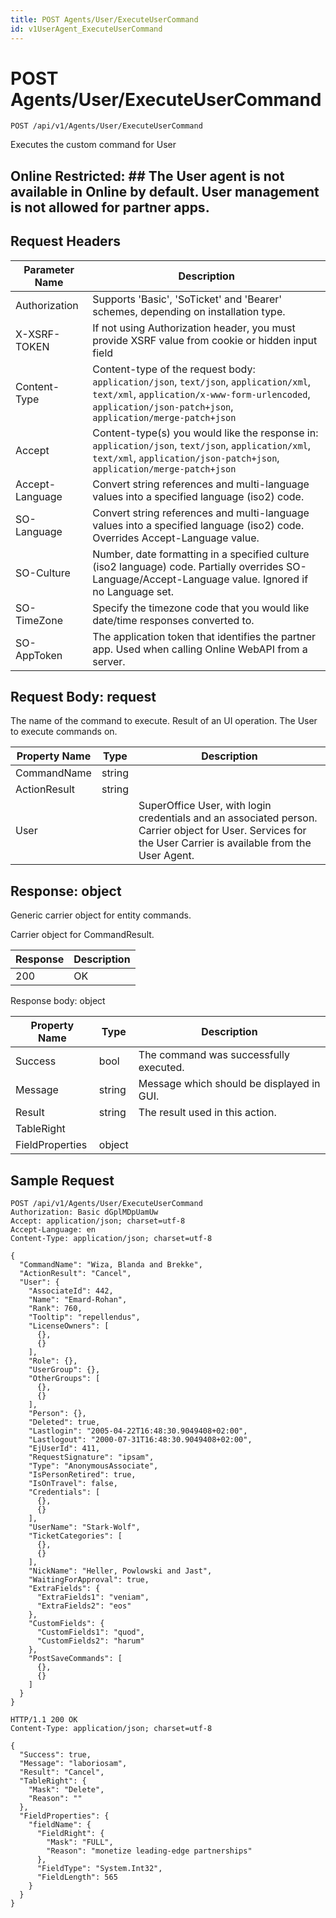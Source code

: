 ```yaml
---
title: POST Agents/User/ExecuteUserCommand
id: v1UserAgent_ExecuteUserCommand
---
```


# POST Agents/User/ExecuteUserCommand

```http
POST /api/v1/Agents/User/ExecuteUserCommand
```

Executes the custom command for User



## Online Restricted: ## The User agent is not available in Online by default. User management is not allowed for partner apps.






## Request Headers

| Parameter Name | Description |
|----------------|-------------|
| Authorization  | Supports 'Basic', 'SoTicket' and 'Bearer' schemes, depending on installation type. |
| X-XSRF-TOKEN   | If not using Authorization header, you must provide XSRF value from cookie or hidden input field |
| Content-Type | Content-type of the request body: `application/json`, `text/json`, `application/xml`, `text/xml`, `application/x-www-form-urlencoded`, `application/json-patch+json`, `application/merge-patch+json` |
| Accept         | Content-type(s) you would like the response in: `application/json`, `text/json`, `application/xml`, `text/xml`, `application/json-patch+json`, `application/merge-patch+json` |
| Accept-Language | Convert string references and multi-language values into a specified language (iso2) code. |
| SO-Language | Convert string references and multi-language values into a specified language (iso2) code. Overrides Accept-Language value. |
| SO-Culture | Number, date formatting in a specified culture (iso2 language) code. Partially overrides SO-Language/Accept-Language value. Ignored if no Language set. |
| SO-TimeZone | Specify the timezone code that you would like date/time responses converted to. |
| SO-AppToken | The application token that identifies the partner app. Used when calling Online WebAPI from a server. |

## Request Body: request  

The name of the command to execute. Result of an UI operation. The User to execute commands on. 

| Property Name | Type |  Description |
|----------------|------|--------------|
| CommandName | string |  |
| ActionResult | string |  |
| User |  | SuperOffice User, with login credentials and an associated person. <para /> Carrier object for User. Services for the User Carrier is available from the <see cref="T:SuperOffice.CRM.Services.IUserAgent">User Agent</see>. |


## Response: object

Generic carrier object for entity commands.



Carrier object for CommandResult.

| Response | Description |
|----------------|-------------|
| 200 | OK |

Response body: object

| Property Name | Type |  Description |
|----------------|------|--------------|
| Success | bool | The command was successfully executed. |
| Message | string | Message which should be displayed in GUI. |
| Result | string | The result used in this action. |
| TableRight |  |  |
| FieldProperties | object |  |

## Sample Request

```http!
POST /api/v1/Agents/User/ExecuteUserCommand
Authorization: Basic dGplMDpUamUw
Accept: application/json; charset=utf-8
Accept-Language: en
Content-Type: application/json; charset=utf-8

{
  "CommandName": "Wiza, Blanda and Brekke",
  "ActionResult": "Cancel",
  "User": {
    "AssociateId": 442,
    "Name": "Emard-Rohan",
    "Rank": 760,
    "Tooltip": "repellendus",
    "LicenseOwners": [
      {},
      {}
    ],
    "Role": {},
    "UserGroup": {},
    "OtherGroups": [
      {},
      {}
    ],
    "Person": {},
    "Deleted": true,
    "Lastlogin": "2005-04-22T16:48:30.9049408+02:00",
    "Lastlogout": "2000-07-31T16:48:30.9049408+02:00",
    "EjUserId": 411,
    "RequestSignature": "ipsam",
    "Type": "AnonymousAssociate",
    "IsPersonRetired": true,
    "IsOnTravel": false,
    "Credentials": [
      {},
      {}
    ],
    "UserName": "Stark-Wolf",
    "TicketCategories": [
      {},
      {}
    ],
    "NickName": "Heller, Powlowski and Jast",
    "WaitingForApproval": true,
    "ExtraFields": {
      "ExtraFields1": "veniam",
      "ExtraFields2": "eos"
    },
    "CustomFields": {
      "CustomFields1": "quod",
      "CustomFields2": "harum"
    },
    "PostSaveCommands": [
      {},
      {}
    ]
  }
}
```

```http_
HTTP/1.1 200 OK
Content-Type: application/json; charset=utf-8

{
  "Success": true,
  "Message": "laboriosam",
  "Result": "Cancel",
  "TableRight": {
    "Mask": "Delete",
    "Reason": ""
  },
  "FieldProperties": {
    "fieldName": {
      "FieldRight": {
        "Mask": "FULL",
        "Reason": "monetize leading-edge partnerships"
      },
      "FieldType": "System.Int32",
      "FieldLength": 565
    }
  }
}
```